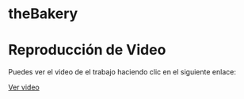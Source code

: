 # theBakery

# Reproducción de Video

Puedes ver el video de el trabajo haciendo clic en el siguiente enlace:

[Ver video](https://drive.google.com/file/d/1GEJ1YMAaq67k4LWtCIEvT4MXPXnJEVOy/view?usp=sharing)